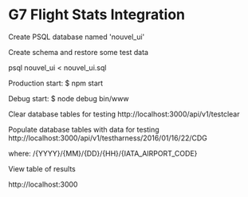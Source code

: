 # G7 Flight Stats Integration

Create PSQL database named 'nouvel_ui'

Create schema and restore some test data

psql  nouvel_ui < nouvel_ui.sql

Production start:
$ npm start

Debug start:
$ node debug bin/www

Clear database tables for testing
http://localhost:3000/api/v1/testclear

Populate database tables with data for testing 
http://localhost:3000/api/v1/testharness/2016/01/16/22/CDG

where: 
    /{YYYY}/{MM}/{DD}/{HH}/{IATA_AIRPORT_CODE}  
 
View table of results

http://localhost:3000

